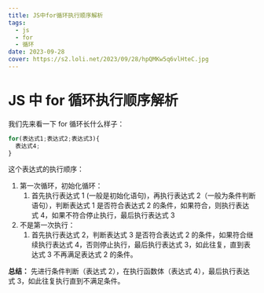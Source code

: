 ```yaml
---
title: JS中for循环执行顺序解析
tags:
  - js
  - for
  - 循环
date: 2023-09-28
cover: https://s2.loli.net/2023/09/28/hpQMKw5q6vlHteC.jpg
---
```

# JS 中 for 循环执行顺序解析

我们先来看一下 for 循环长什么样子：

```js
for(表达式1;表达式2;表达式3){
  表达式4;
}
```

这个表达式的执行顺序：

1. 第一次循环，初始化循环：
	1. 首先执行表达式 1 (一般是初始化语句)，再执行表达式 2（一般为条件判断语句），判断表达式 1 是否符合表达式 2 的条件，如果符合，则执行表达式 4，如果不符合停止执行，最后执行表达式 3
2. 不是第一次执行：
	1. 首先执行表达式 2，判断表达式 3 是否符合表达式 2 的条件，如果符合继续执行表达式 4，否则停止执行，最后执行表达式 3，如此往复，直到表达式 3 不再满足表达式 2 的条件。

**总结：** 先进行条件判断（表达式 2），在执行函数体（表达式 4），最后执行表达式 3，如此往复执行直到不满足条件。


